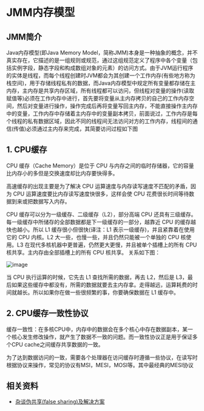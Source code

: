 # JMM内存模型

## JMM简介
Java内存模型(即Java Memory Model，简称JMM)本身是一种抽象的概念，并不真实存在，它描述的是一组规则或规范，通过这组规范定义了程序中各个变量（包括实例字段，静态字段和构成数组对象的元素）的访问方式。由于JVM运行程序的实体是线程，而每个线程创建时JVM都会为其创建一个工作内存(有些地方称为栈空间)，用于存储线程私有的数据，而Java内存模型中规定所有变量都存储在主内存，主内存是共享内存区域，所有线程都可以访问，但线程对变量的操作(读取赋值等)必须在工作内存中进行，首先要将变量从主内存拷贝的自己的工作内存空间，然后对变量进行操作，操作完成后再将变量写回主内存，不能直接操作主内存中的变量，工作内存中存储着主内存中的变量副本拷贝，前面说过，工作内存是每个线程的私有数据区域，因此不同的线程间无法访问对方的工作内存，线程间的通信(传值)必须通过主内存来完成，其简要访问过程如下图

## 1. CPU缓存
CPU 缓存（Cache Memory）是位于 CPU 与内存之间的临时存储器，它的容量比内存小的多但是交换速度却比内存要快得多。

高速缓存的出现主要是为了解决 CPU 运算速度与内存读写速度不匹配的矛盾，因为 CPU 运算速度要比内存读写速度快很多，这样会使 CPU 花费很长时间等待数据到来或把数据写入内存。

CPU 缓存可以分为一级缓存、二级缓存（L2），部分高端 CPU 还具有三级缓存。每一级缓存中所储存的全部数据都是下一级缓存的一部分，越靠近 CPU 的缓存越快也越小。所以 L1 缓存很小但很快(译注：L1 表示一级缓存)，并且紧靠着在使用它的 CPU 内核。L2 大一些，也慢一些，并且仍然只能被一个单独的 CPU 核使用。L3 在现代多核机器中更普遍，仍然更大更慢，并且被单个插槽上的所有 CPU 核共享。主内存由全部插槽上的所有 CPU 核共享。
关系如下图：

![image](https://user-images.githubusercontent.com/13992911/115152914-d647a680-a0a5-11eb-8fc7-9977629858e7.png)

当 CPU 执行运算的时候，它先去 L1 查找所需的数据，再去 L2，然后是 L3，最后如果这些缓存中都没有，所需的数据就要去主内存拿。走得越远，运算耗费的时间就越长。所以如果你在做一些很频繁的事，你要确保数据在 L1 缓存中。


## 2. CPU缓存一致性协议
缓存一致性：在多核CPU中，内存中的数据会在多个核心中存在数据副本，某一个核心发生修改操作，就产生了数据不一致的问题。而一致性协议正是用于保证多个CPU cache之间缓存共享数据的一致。

为了达到数据访问的一致，需要各个处理器在访问缓存时遵循一些协议，在读写时根据协议来操作，常见的协议有MSI，MESI，MOSI等。其中最经典的MESI协议


## 相关资料
* [杂谈伪共享(false sharing)及解决方案](https://github.com/TFdream/workshop/issues/37)

